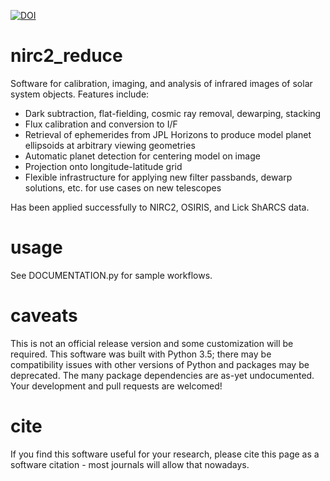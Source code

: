[![DOI](https://zenodo.org/badge/458372674.svg)](https://zenodo.org/badge/latestdoi/458372674)

# nirc2_reduce
Software for calibration, imaging, and analysis of infrared images of solar system objects.  Features include:
- Dark subtraction, flat-fielding, cosmic ray removal, dewarping, stacking
- Flux calibration and conversion to I/F
- Retrieval of ephemerides from JPL Horizons to produce model planet ellipsoids at arbitrary viewing geometries
- Automatic planet detection for centering model on image
- Projection onto longitude-latitude grid
- Flexible infrastructure for applying new filter passbands, dewarp solutions, etc. for use cases on new telescopes

Has been applied successfully to NIRC2, OSIRIS, and Lick ShARCS data. 

# usage
See DOCUMENTATION.py for sample workflows.

# caveats
This is not an official release version and some customization will be required. This software was built with Python 3.5; there may be compatibility issues with other versions of Python and packages may be deprecated. The many package dependencies are as-yet undocumented. Your development and pull requests are welcomed!

# cite
If you find this software useful for your research, please cite this page as a software citation - most journals will allow that nowadays.
